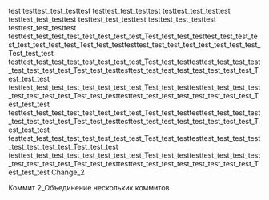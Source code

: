 test
testtest_test_testtest
testtest_test_testtest
testtest_test_testtest
testtest_test_testtest
testtest_test_testtest
testtest_test_testtest
testtest_test_testtest
testtest_test_test_test_test_test_test_test_Test_test_test_testtest_test_test_test_test_test_test_test_Test_test_testtesttest_test_test_test_test_test_test_test_Test_test_test
testtest_test_test_test_test_test_test_test_Test_test_testtesttest_test_test_test_test_test_test_test_Test_test_testtesttest_test_test_test_test_test_test_test_Test_test_test
testtest_test_test_test_test_test_test_test_Test_test_testtesttest_test_test_test_test_test_test_test_Test_test_testtesttest_test_test_test_test_test_test_test_Test_test_test
testtest_test_test_test_test_test_test_test_Test_test_testtesttest_test_test_test_test_test_test_test_Test_test_testtesttest_test_test_test_test_test_test_test_Test_test_test
testtest_test_test_test_test_test_test_test_Test_test_testtesttest_test_test_test_test_test_test_test_Test_test_test
testtest_test_test_test_test_test_test_test_Test_test_testtesttest_test_test_test_test_test_test_test_Test_test_testtesttest_test_test_test_test_test_test_test_Test_test_test
Change_2

Коммит 2_Объединение нескольких коммитов
